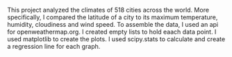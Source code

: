 This project analyzed the climates of 518 cities across the world. More specifically, I compared the latitude of a city to its maximum temperature, humidity, cloudiness and wind speed. To assemble the data, I used an api for openweathermap.org. I created empty lists to hold eaach data point. I used matplotlib to create the plots. I used scipy.stats to calculate and create a regression line for each graph. 
